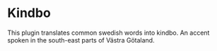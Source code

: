 <h1>Kindbo</h1>
<p>This plugin translates common swedish words into kindbo. An accent spoken in the south-east parts of Västra Götaland.</p>